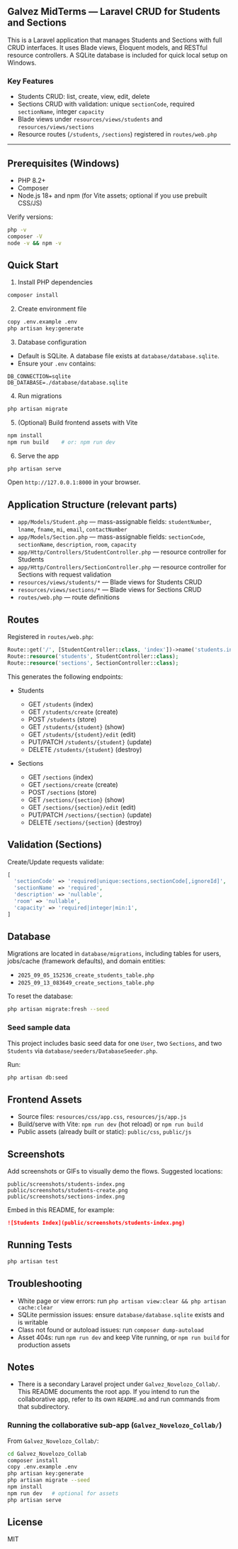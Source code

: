 ## Galvez MidTerms — Laravel CRUD for Students and Sections

This is a Laravel application that manages Students and Sections with full CRUD interfaces. It uses Blade views, Eloquent models, and RESTful resource controllers. A SQLite database is included for quick local setup on Windows.

### Key Features
- Students CRUD: list, create, view, edit, delete
- Sections CRUD with validation: unique `sectionCode`, required `sectionName`, integer `capacity`
- Blade views under `resources/views/students` and `resources/views/sections`
- Resource routes (`/students`, `/sections`) registered in `routes/web.php`

---

## Prerequisites (Windows)
- PHP 8.2+
- Composer
- Node.js 18+ and npm (for Vite assets; optional if you use prebuilt CSS/JS)

Verify versions:

```bash
php -v
composer -V
node -v && npm -v
```

## Quick Start
1) Install PHP dependencies

```bash
composer install
```

2) Create environment file

```bash
copy .env.example .env
php artisan key:generate
```

3) Database configuration
- Default is SQLite. A database file exists at `database/database.sqlite`.
- Ensure your `.env` contains:

```env
DB_CONNECTION=sqlite
DB_DATABASE=./database/database.sqlite
```

4) Run migrations

```bash
php artisan migrate
```

5) (Optional) Build frontend assets with Vite

```bash
npm install
npm run build    # or: npm run dev
```

6) Serve the app

```bash
php artisan serve
```

Open `http://127.0.0.1:8000` in your browser.

## Application Structure (relevant parts)
- `app/Models/Student.php` — mass-assignable fields: `studentNumber`, `lname`, `fname`, `mi`, `email`, `contactNumber`
- `app/Models/Section.php` — mass-assignable fields: `sectionCode`, `sectionName`, `description`, `room`, `capacity`
- `app/Http/Controllers/StudentController.php` — resource controller for Students
- `app/Http/Controllers/SectionController.php` — resource controller for Sections with request validation
- `resources/views/students/*` — Blade views for Students CRUD
- `resources/views/sections/*` — Blade views for Sections CRUD
- `routes/web.php` — route definitions

## Routes
Registered in `routes/web.php`:

```php
Route::get('/', [StudentController::class, 'index'])->name('students.index');
Route::resource('students', StudentController::class);
Route::resource('sections', SectionController::class);
```

This generates the following endpoints:

- Students
  - GET `/students` (index)
  - GET `/students/create` (create)
  - POST `/students` (store)
  - GET `/students/{student}` (show)
  - GET `/students/{student}/edit` (edit)
  - PUT/PATCH `/students/{student}` (update)
  - DELETE `/students/{student}` (destroy)

- Sections
  - GET `/sections` (index)
  - GET `/sections/create` (create)
  - POST `/sections` (store)
  - GET `/sections/{section}` (show)
  - GET `/sections/{section}/edit` (edit)
  - PUT/PATCH `/sections/{section}` (update)
  - DELETE `/sections/{section}` (destroy)

## Validation (Sections)
Create/Update requests validate:

```php
[
  'sectionCode' => 'required|unique:sections,sectionCode[,ignoreId]',
  'sectionName' => 'required',
  'description' => 'nullable',
  'room' => 'nullable',
  'capacity' => 'required|integer|min:1',
]
```

## Database
Migrations are located in `database/migrations`, including tables for users, jobs/cache (framework defaults), and domain entities:
- `2025_09_05_152536_create_students_table.php`
- `2025_09_13_083649_create_sections_table.php`

To reset the database:

```bash
php artisan migrate:fresh --seed
```

### Seed sample data
This project includes basic seed data for one `User`, two `Sections`, and two `Students` via `database/seeders/DatabaseSeeder.php`.

Run:

```bash
php artisan db:seed
```

## Frontend Assets
- Source files: `resources/css/app.css`, `resources/js/app.js`
- Build/serve with Vite: `npm run dev` (hot reload) or `npm run build`
- Public assets (already built or static): `public/css`, `public/js`

## Screenshots
Add screenshots or GIFs to visually demo the flows. Suggested locations:

```
public/screenshots/students-index.png
public/screenshots/students-create.png
public/screenshots/sections-index.png
```

Embed in this README, for example:

```md
![Students Index](public/screenshots/students-index.png)
```

## Running Tests

```bash
php artisan test
```

## Troubleshooting
- White page or view errors: run `php artisan view:clear && php artisan cache:clear`
- SQLite permission issues: ensure `database/database.sqlite` exists and is writable
- Class not found or autoload issues: run `composer dump-autoload`
- Asset 404s: run `npm run dev` and keep Vite running, or `npm run build` for production assets

## Notes
- There is a secondary Laravel project under `Galvez_Novelozo_Collab/`. This README documents the root app. If you intend to run the collaborative app, refer to its own `README.md` and run commands from that subdirectory.

### Running the collaborative sub-app (`Galvez_Novelozo_Collab/`)

From `Galvez_Novelozo_Collab/`:

```bash
cd Galvez_Novelozo_Collab
composer install
copy .env.example .env
php artisan key:generate
php artisan migrate --seed
npm install
npm run dev   # optional for assets
php artisan serve
```

## License
MIT
